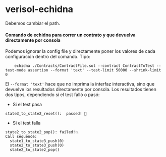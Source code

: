 # verisol-echidna

Debemos cambiar el path.

#### Comando de echidna para correr un contrato y que devuelva directamente por consola
Podemos ignorar la config file y directamente poner los valores de cada configuración dentro del comando. Tipo:

```
    echidna ./Contracts/ContractFile.sol --contract ContractToTest --test-mode assertion --format 'text' --test-limit 50000 --shrink-limit 0
```

El `--format 'text'` hace que no imprima la interfaz interactiva, sino que devuelve los resultados directamente por consola.
Los resultados tienen dos tipos, dependiendo si el test falló o pasó:

- Si el test pasa 
```
state3_to_state2_reset():  passed! 🎉
```
- Si el test falla
```
state2_to_state2_pop(): failed!💥
Call sequence:
  state1_to_state3_push(0)
  state2_to_state3_push(0)
  state2_to_state2_pop()
  ```
